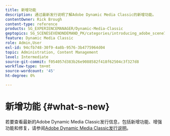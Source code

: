```yaml
---
title: 新增功能
description: 通过最新发行说明了解Adobe Dynamic Media Classic的新增功能。
contentOwner: Rick Brough
content-type: reference
products: SG_EXPERIENCEMANAGER/Dynamic-Media-Classic
geptopics: SG_SCENESEVENONDEMAND_PK/categories/introducing_adobe_scene7
feature: Dynamic Media Classic
role: Admin,User
exl-id: 94cfb748-30f9-4a8b-9576-3b4775964d04
topic: Administration, Content Management
level: Intermediate
source-git-commit: f054057d383b26e9088582f418f62504c3f327d8
workflow-type: tm+mt
source-wordcount: '45'
ht-degree: 0%

---
```


# 新增功能 {#what-s-new}

若要查看最新的Adobe Dynamic Media Classic发行信息，包括新增功能、增强功能和修复，请参阅[Adobe Dynamic Media Classic发行说明](https://experienceleague.adobe.com/zh-hans/docs/dynamic-media-developer-resources/release-notes/s7rn2017)。
